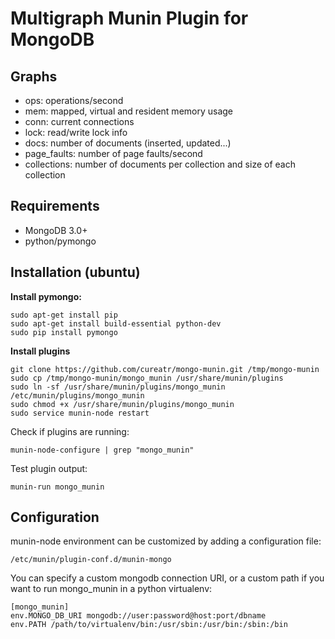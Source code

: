 
Multigraph Munin Plugin for MongoDB
===================================

Graphs
------
* ops: operations/second
* mem: mapped, virtual and resident memory usage
* conn: current connections
* lock: read/write lock info
* docs: number of documents (inserted, updated...)
* page_faults: number of page faults/second
* collections: number of documents per collection and size of each collection

Requirements
------------
* MongoDB 3.0+
* python/pymongo

Installation (ubuntu)
---------------------

**Install pymongo:**

    sudo apt-get install pip
    sudo apt-get install build-essential python-dev
    sudo pip install pymongo

**Install plugins**

    git clone https://github.com/cureatr/mongo-munin.git /tmp/mongo-munin
    sudo cp /tmp/mongo-munin/mongo_munin /usr/share/munin/plugins
    sudo ln -sf /usr/share/munin/plugins/mongo_munin /etc/munin/plugins/mongo_munin
    sudo chmod +x /usr/share/munin/plugins/mongo_munin
    sudo service munin-node restart

Check if plugins are running:

    munin-node-configure | grep "mongo_munin"

Test plugin output:

    munin-run mongo_munin

Configuration
-------------

munin-node environment can be customized by adding a configuration file:

`/etc/munin/plugin-conf.d/munin-mongo`

You can specify a custom mongodb connection URI,
or a custom path if you want to run mongo_munin in a python virtualenv:

```
[mongo_munin]
env.MONGO_DB_URI mongodb://user:password@host:port/dbname
env.PATH /path/to/virtualenv/bin:/usr/sbin:/usr/bin:/sbin:/bin
```
